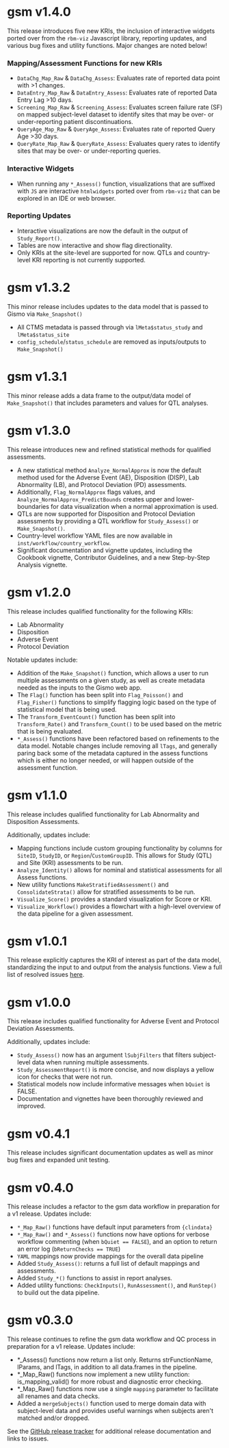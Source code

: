 # gsm v1.4.0

This release introduces five new KRIs, the inclusion of interactive widgets ported over from the `rbm-viz` Javascript library, reporting updates, and various bug fixes and utility functions. Major changes are noted below!

### Mapping/Assessment Functions for new KRIs
- `DataChg_Map_Raw` & `DataChg_Assess`: Evaluates rate of reported data point with >1 changes.
- `DataEntry_Map_Raw` & `DataEntry_Assess`: Evaluates rate of reported Data Entry Lag >10 days.
- `Screening_Map_Raw` & `Screening_Assess`: Evaluates screen failure rate (SF) on mapped subject-level dataset to identify sites that may be over- or under-reporting patient discontinuations.
- `QueryAge_Map_Raw` & `QueryAge_Assess`: Evaluates rate of reported Query Age >30 days.
- `QueryRate_Map_Raw` & `QueryRate_Assess`: Evaluates query rates to identify sites that may be over- or under-reporting queries.

### Interactive Widgets

- When running any `*_Assess()` function, visualizations that are suffixed with `JS` are interactive `htmlwidgets` ported over from `rbm-viz` that can be explored in an IDE or web browser. 


### Reporting Updates
- Interactive visualizations are now the default in the output of `Study_Report()`.
- Tables are now interactive and show flag directionality.
- Only KRIs at the site-level are supported for now. QTLs and country-level KRI reporting is not currently supported. 
 

# gsm v1.3.2

This minor release includes updates to the data model that is passed to Gismo via `Make_Snapshot()`
- All CTMS metadata is passed through via `lMeta$status_study` and `lMeta$status_site`
- `config_schedule`/`status_schedule` are removed as inputs/outputs to `Make_Snapshot()`

# gsm v1.3.1

This minor release adds a data frame to the output/data model of `Make_Snapshot()` that includes parameters and values for QTL analyses. 

# gsm v1.3.0

This release introduces new and refined statistical methods for qualified assessments. 

- A new statistical method `Analyze_NormalApprox` is now the default method used for the Adverse Event (AE), Disposition (DISP), Lab Abnormality (LB), and Protocol Deviation (PD) assessments.
- Additionally, `Flag_NormalApprox` flags values, and `Analyze_NormalApprox_PredictBounds` creates upper and lower-boundaries for data visualization when a normal approximation is used.
- QTLs are now supported for Disposition and Protocol Deviation assessments by providing a QTL workflow for `Study_Assess()` or `Make_Snapshot()`.
- Country-level workflow YAML files are now available in `inst/workflow/country_workflow`.
- Significant documentation and vignette updates, including the Cookbook vignette, Contributor Guidelines, and a new Step-by-Step Analysis vignette.


# gsm v1.2.0

This release includes qualified functionality for the following KRIs: 
- Lab Abnormality
- Disposition
- Adverse Event
- Protocol Deviation

Notable updates include: 
- Addition of the `Make_Snapshot()` function, which allows a user to run multiple assessments on a given study, as well as create metadata needed as the inputs to the Gismo web app. 
- The `Flag()` function has been split into `Flag_Poisson()` and `Flag_Fisher()` functions to simplify flagging logic based on the type of statistical model that is being used.
- The `Transform_EventCount()` function has been split into `Transform_Rate()` and `Transform_Count()` to be used based on the metric that is being evaluated.
- `*_Assess()` functions have been refactored based on refinements to the data model. Notable changes include removing all `lTags`, and generally paring back some of the metadata captured in the assess functions which is either no longer needed, or will happen outside of the assessment function.


# gsm v1.1.0

This release includes qualified functionality for Lab Abnormality and Disposition Assessments.

Additionally, updates include:
- Mapping functions include custom grouping functionality by columns for `SiteID`, `StudyID`, or `Region`/`CustomGroupID`. This allows for Study (QTL) and Site (KRI) assessments to be run.
- `Analyze_Identity()` allows for nominal and statistical assessments for all Assess functions.
- New utility functions `MakeStratifiedAssessment()` and `ConsolidateStrata()` allow for stratified assessments to be run.
- `Visualize_Score()` provides a standard visualization for Score or KRI.
- `Visualize_Workflow()` provides a flowchart with a high-level overview of the data pipeline for a given assessment.

# gsm v1.0.1

This release explicitly captures the KRI of interest as part of the data model, standardizing the
input to and output from the analysis functions. View a full list of resolved issues
[here](https://github.com/Gilead-BioStats/gsm/issues?q=is%3Aissue+milestone%3Av1.0.1+is%3Aclosed).

# gsm v1.0.0

This release includes qualified functionality for Adverse Event and Protocol Deviation Assessments. 

Additionally, updates include:
- `Study_Assess()` now has an argument `lSubjFilters` that filters subject-level data when running multiple assessments.
- `Study_AssessmentReport()` is more concise, and now displays a yellow icon for checks that were not run.
- Statistical models now include informative messages when `bQuiet` is FALSE. 
- Documentation and vignettes have been thoroughly reviewed and improved. 

# gsm v0.4.1

This release includes significant documentation updates as well as minor bug fixes and expanded unit testing.

# gsm v0.4.0

This release includes a refactor to the gsm data workflow in preparation for a v1 release. Updates include:

- `*_Map_Raw()` functions have default input parameters from `{clindata}`
- `*_Map_Raw()` and `*_Assess()` functions now have options for verbose workflow commenting (when `bQuiet == FALSE`), and an option to return an error log (`bReturnChecks == TRUE`)
- `YAML` mappings now provide mappings for the overall data pipeline
- Added `Study_Assess()`: returns a full list of default mappings and assessments.
- Added `Study_*()` functions to assist in report analyses.
- Added  utility functions: `CheckInputs()`, `RunAssessment()`, and `RunStep()` to build out the data pipeline.


# gsm v0.3.0

This release continues to refine the gsm data workflow and QC process in preparation for a v1 release. Updates include: 

- *_Assess() functions now return a list only. Returns strFunctionName, lParams, and lTags, in addition to all data.frames in the pipeline.
- *_Map_Raw() functions now implement a new utility function: is_mapping_valid() for more robust and diagnostic error checking.
- *_Map_Raw() functions now use a single `mapping` parameter to facilitate all renames and data checks.
- Added a `mergeSubjects()` function used to merge domain data with subject-level data and provides useful warnings when subjects aren't matched and/or dropped.

See the [GitHub release tracker](https://github.com/Gilead-BioStats/gsm/releases) for additional release documentation and links to issues. 
